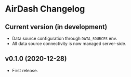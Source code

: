 # AirDash Changelog

## Current version (in development)

* Data source configuration through `DATA_SOURCES` env.
* All data source connectivity is now managed server-side.
## v0.1.0 (2020-12-28)

* First release.
